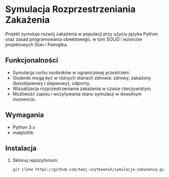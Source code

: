 # Symulacja Rozprzestrzeniania Zakażenia

Projekt symuluje rozwój zakażenia w populacji przy użyciu języka Python oraz zasad programowania obiektowego, w tym SOLID i wzorców projektowych Stan i Pamiątka.

## Funkcjonalności

- Symulacja ruchu osobników w ograniczonej przestrzeni.
- Osobniki mogą być w różnych stanach zdrowia: zdrowy, zakażony (bezobjawowy i objawowy), odporny.
- Wizualizacja rozprzestrzeniania zakażenia w czasie rzeczywistym.
- Możliwość zapisu i wczytywania stanu symulacji w dowolnym momencie.

## Wymagania

- Python 3.x
- matplotlib

## Instalacja

1. Sklonuj repozytorium:

   ```bash
   git clone https://github.com/twoj-uzytkownik/symulacja-zakazenia.git
